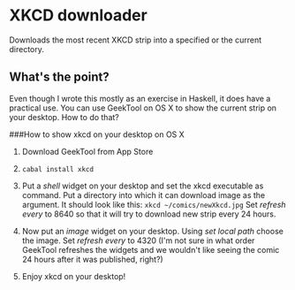 XKCD downloader
============================
Downloads the most recent XKCD strip into a specified or the current directory.

What's the point?
-----------------------
Even though I wrote this mostly as an exercise in Haskell, it does have a practical use.
You can use GeekTool on OS X to show the current strip on your desktop. How to do that?

###How to show xkcd on your desktop on OS X

1. Download GeekTool from App Store

2. `cabal install xkcd`

3. Put a _shell_ widget on your desktop and set the xkcd executable as command. Put a directory into which it can download image as the argument. It should look like this: `xkcd ~/comics/newXkcd.jpg`
Set _refresh every_ to 8640 so that it will try to download new strip every 24 hours.

4. Now put an _image_ widget on your desktop. Using _set local path_ choose the image.
Set _refresh every_ to 4320 (I'm not sure in what order GeekTool refreshes the widgets and we wouldn't like seeing the comic 24 hours after it was published, right?)

5. Enjoy xkcd on your desktop!